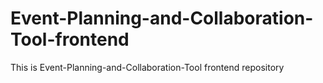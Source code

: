 # Event-Planning-and-Collaboration-Tool-frontend
This is Event-Planning-and-Collaboration-Tool frontend repository 
